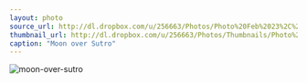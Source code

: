 ```yaml
---
layout: photo
source_url: http://dl.dropbox.com/u/256663/Photos/Photo%20Feb%2023%2C%2019%2007%2034.jpg
thumbnail_url: http://dl.dropbox.com/u/256663/Photos/Thumbnails/Photo%20Feb%2023%2C%2019%2007%2034.jpg
caption: "Moon over Sutro"
---
```

![moon-over-sutro](http://dl.dropbox.com/u/256663/Photos/Photo%20Feb%2023%2C%2019%2007%2034.jpg)